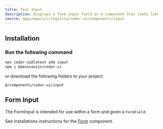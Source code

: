 ```yaml
---
title: Text Input
description: Displays a form input field or a component that looks like an input field.
source: apps/www/src/registry/cedar-ui/components/input
---
```


<ComponentPreview name="InputDemo" />

## Installation

<Steps>

### Run the following command

 ```bash
npx cedar-ui@latest add input
npm i @aminnausin/cedar-ui
```

or download the following folders to your project:

`@/components/cedar-ui/input`

</Steps>

## Form Input

<ComponentPreview name="FormInputDemo" />

The FormInput is intended for use within a form and given a `FormField`.

See installations instructions for the [Form](/docs/components/form) component.
